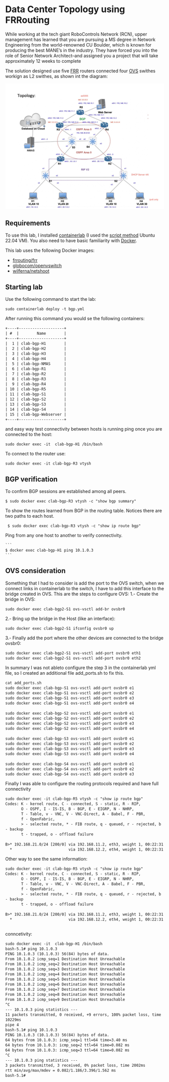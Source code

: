 # Data Center Topology using FRRouting
While working at the tech giant RoboControls Network (RCN), upper management has learned
that you are pursuing a MS degree in Network Engineering from the world-renowned CU
Boulder, which is known for producing the best MANE’s in the industry. They have forced you
into the role of Senior Network Architect–and assigned you a project that will take
approximately 12 weeks to complete

The solution designed use five [FRR](https://frrouting.org/) routers connected four [OVS](https://www.openvswitch.org/)  swithes workign as L2 swithes, as shown int the diagram: 


![Lab Topology](img/bgp_frr.png)


## Requirements

To use this lab, I installed [containerlab](https://containerlab.srlinux.dev/) (I used the [script method](https://containerlab.srlinux.dev/install/#install-script) Ubuntu 22.04 VM). You also need to have basic familiarity with [Docker](https://www.docker.com/).

This lab uses the following Docker images:

- [frrouting/frr](https://hub.docker.com/r/frrouting/frr)
- [globocom/openvswitch](https://hub.docker.com/r/globocom/openvswitch)
- [wilferna/netshoot](https://hub.docker.com/r/wilferna/vr-nxos)


## Starting lab

Use the following command to start the lab:

```
sudo containerlab deploy -t bgp.yml 
```

After running this command you would se the following containers:

```
+----+--------------------+
| #  |        Name        |
+----+--------------------+
|  1 | clab-bgp-H1        |
|  2 | clab-bgp-H2        |
|  3 | clab-bgp-H3        |
|  4 | clab-bgp-H4        |
|  5 | clab-bgp-NMAS      |
|  6 | clab-bgp-R1        |
|  7 | clab-bgp-R2        |
|  8 | clab-bgp-R3        |
|  9 | clab-bgp-R4        |
| 10 | clab-bgp-R5        |
| 11 | clab-bgp-S1        |
| 12 | clab-bgp-S2        |
| 13 | clab-bgp-S3        |
| 14 | clab-bgp-S4        |
| 15 | clab-bgp-Webserver |
+----+--------------------+

```

and easy way test connectivity between hosts is running ping once you are connected to the host:

```
sudo docker exec -it  clab-bgp-H1 /bin/bash

```

To connect to the router use:

```
sudo docker exec -it clab-bgp-R3 vtysh

```

## BGP verification

To confirm BGP sessions are established among all peers.  

   ```
   $ sudo docker exec clab-bgp-R3 vtysh -c "show bgp summary"
   ```

To show the routes learned from BGP in the routing table. Notices there are two paths to each host.

   ```
    $ sudo docker exec clab-bgp-R3 vtysh -c "show ip route bgp"
   ```

Ping from any one host to another to verify connectivity.

    ```
    $ docker exec clab-bgp-H1 ping 10.1.0.3
    ```


## OVS consideration

Something that I had to consider is add the port to the OVS switch, when we connect links in containerlab to the switch, I have to add this interface to the bridge created in OVS.
This are the steps to configure OVS:
1.- Create the bridge in OVS:

```
sudo docker exec clab-bgp2-S1 ovs-vsctl add-br ovsbr0 
```
2.- Bring up the bridge in the Host (like an interface):

```
sudo docker exec clab-bgp2-S1 ifconfig ovsbr0 up
```
3.- Finally add the port where the other devices are connected to the bridge ovsbr0:

```
sudo docker exec clab-bgp2-S1 ovs-vsctl add-port ovsbr0 eth1
sudo docker exec clab-bgp2-S1 ovs-vsctl add-port ovsbr0 eth2
```

In summary I was not ableto configure the step 3 in the containerlab yml file, so I created an additional file add_ports.sh to fix this. 
```
cat add_ports.sh 
sudo docker exec clab-bgp-S1 ovs-vsctl add-port ovsbr0 e1
sudo docker exec clab-bgp-S1 ovs-vsctl add-port ovsbr0 e2
sudo docker exec clab-bgp-S1 ovs-vsctl add-port ovsbr0 e3
sudo docker exec clab-bgp-S1 ovs-vsctl add-port ovsbr0 e4

sudo docker exec clab-bgp-S2 ovs-vsctl add-port ovsbr0 e1
sudo docker exec clab-bgp-S2 ovs-vsctl add-port ovsbr0 e2
sudo docker exec clab-bgp-S2 ovs-vsctl add-port ovsbr0 e3
sudo docker exec clab-bgp-S2 ovs-vsctl add-port ovsbr0 e4

sudo docker exec clab-bgp-S3 ovs-vsctl add-port ovsbr0 e1
sudo docker exec clab-bgp-S3 ovs-vsctl add-port ovsbr0 e2
sudo docker exec clab-bgp-S3 ovs-vsctl add-port ovsbr0 e3
sudo docker exec clab-bgp-S3 ovs-vsctl add-port ovsbr0 e4

sudo docker exec clab-bgp-S4 ovs-vsctl add-port ovsbr0 e1
sudo docker exec clab-bgp-S4 ovs-vsctl add-port ovsbr0 e2
sudo docker exec clab-bgp-S4 ovs-vsctl add-port ovsbr0 e3
```

Finally I was able to configure the routing protocols required and have full connectivity

```
sudo docker exec -it clab-bgp-R5 vtysh -c "show ip route bgp"
Codes: K - kernel route, C - connected, S - static, R - RIP,
       O - OSPF, I - IS-IS, B - BGP, E - EIGRP, N - NHRP,
       T - Table, v - VNC, V - VNC-Direct, A - Babel, F - PBR,
       f - OpenFabric,
       > - selected route, * - FIB route, q - queued, r - rejected, b - backup
       t - trapped, o - offload failure

B>* 192.168.21.0/24 [200/0] via 192.168.11.2, eth3, weight 1, 00:22:31
  *                         via 192.168.12.2, eth4, weight 1, 00:22:31

```
Other way to see the same information:
```
sudo docker exec -it clab-bgp-R5 vtysh -c "show ip route bgp"
Codes: K - kernel route, C - connected, S - static, R - RIP,
       O - OSPF, I - IS-IS, B - BGP, E - EIGRP, N - NHRP,
       T - Table, v - VNC, V - VNC-Direct, A - Babel, F - PBR,
       f - OpenFabric,
       > - selected route, * - FIB route, q - queued, r - rejected, b - backup
       t - trapped, o - offload failure

B>* 192.168.21.0/24 [200/0] via 192.168.11.2, eth3, weight 1, 00:22:31
  *                         via 192.168.12.2, eth4, weight 1, 00:22:31


```
conncetivity:
```
sudo docker exec -it  clab-bgp-H1 /bin/bash
bash-5.1# ping 10.1.0.3
PING 10.1.0.3 (10.1.0.3) 56(84) bytes of data.
From 10.1.0.2 icmp_seq=1 Destination Host Unreachable
From 10.1.0.2 icmp_seq=2 Destination Host Unreachable
From 10.1.0.2 icmp_seq=3 Destination Host Unreachable
From 10.1.0.2 icmp_seq=4 Destination Host Unreachable
From 10.1.0.2 icmp_seq=5 Destination Host Unreachable
From 10.1.0.2 icmp_seq=6 Destination Host Unreachable
From 10.1.0.2 icmp_seq=7 Destination Host Unreachable
From 10.1.0.2 icmp_seq=8 Destination Host Unreachable
From 10.1.0.2 icmp_seq=9 Destination Host Unreachable
^C
--- 10.1.0.3 ping statistics ---
11 packets transmitted, 0 received, +9 errors, 100% packet loss, time 10229ms
pipe 4
bash-5.1# ping 10.1.0.3
PING 10.1.0.3 (10.1.0.3) 56(84) bytes of data.
64 bytes from 10.1.0.3: icmp_seq=1 ttl=64 time=3.40 ms
64 bytes from 10.1.0.3: icmp_seq=2 ttl=64 time=0.082 ms
64 bytes from 10.1.0.3: icmp_seq=3 ttl=64 time=0.082 ms
^C
--- 10.1.0.3 ping statistics ---
3 packets transmitted, 3 received, 0% packet loss, time 2002ms
rtt min/avg/max/mdev = 0.082/1.186/3.396/1.562 ms
bash-5.1# 
```
